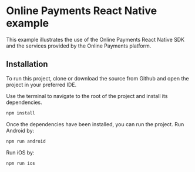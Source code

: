 # Online Payments React Native example
This example illustrates the use of the Online Payments React Native SDK and the services provided by the Online Payments platform.


Installation
------------
To run this project, clone or download the source from Github and open the project in your preferred IDE.

Use the terminal to navigate to the root of the project and install its dependencies.
```bash
npm install
```

Once the dependencies have been installed, you can run the project.
Run Android by:
```bash
npm run android
```

Run iOS by:
```bash
npm run ios
```